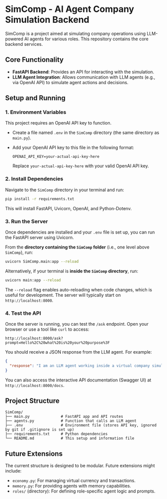 # SimComp - AI Agent Company Simulation Backend

SimComp is a project aimed at simulating company operations using LLM-powered AI agents for various roles. This repository contains the core backend services.

## Core Functionality

- **FastAPI Backend**: Provides an API for interacting with the simulation.
- **LLM Agent Integration**: Allows communication with LLM agents (e.g., via OpenAI API) to simulate agent actions and decisions.

## Setup and Running

### 1. Environment Variables

This project requires an OpenAI API key to function.

- Create a file named `.env` in the `SimComp` directory (the same directory as `main.py`).
- Add your OpenAI API key to this file in the following format:

  ```
  OPENAI_API_KEY=your-actual-api-key-here
  ```
  Replace `your-actual-api-key-here` with your valid OpenAI API key.

### 2. Install Dependencies

Navigate to the `SimComp` directory in your terminal and run:

```bash
pip install -r requirements.txt
```
This will install FastAPI, Uvicorn, OpenAI, and Python-Dotenv.

### 3. Run the Server

Once dependencies are installed and your `.env` file is set up, you can run the FastAPI server using Uvicorn.

From the **directory containing the `SimComp` folder** (i.e., one level above `SimComp`), run:
```bash
uvicorn SimComp.main:app --reload
```
Alternatively, if your terminal is **inside the `SimComp` directory**, run:
```bash
uvicorn main:app --reload
```

The `--reload` flag enables auto-reloading when code changes, which is useful for development. The server will typically start on `http://localhost:8000`.

### 4. Test the API

Once the server is running, you can test the `/ask` endpoint. Open your browser or use a tool like `curl` to access:

```
http://localhost:8000/ask?prompt=Hello%2C%20what%20is%20your%20purpose%3F
```

You should receive a JSON response from the LLM agent. For example:
```json
{
  "response": "I am an LLM agent working inside a virtual company simulation. My purpose is to..."
}
```

You can also access the interactive API documentation (Swagger UI) at `http://localhost:8000/docs`.

## Project Structure
```
SimComp/
├── main.py              # FastAPI app and API routes
├── agents.py            # Function that calls an LLM agent
├── .env                 # Environment file (stores API key, ignored by git if .gitignore is set up)
├── requirements.txt     # Python dependencies
└── README.md            # This setup and information file
```

## Future Extensions
The current structure is designed to be modular. Future extensions might include:
- `economy.py`: For managing virtual currency and transactions.
- `memory.py`: For providing agents with memory capabilities.
- `roles/` (directory): For defining role-specific agent logic and prompts.
